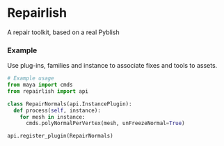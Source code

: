 # Repairlish

A repair toolkit, based on a real Pyblish

### Example

Use plug-ins, families and instance to associate fixes and tools to assets.

```python
# Example usage
from maya import cmds
from repairlish import api

class RepairNormals(api.InstancePlugin):
  def process(self, instance):
    for mesh in instance:
      cmds.polyNormalPerVertex(mesh, unFreezeNormal=True)

api.register_plugin(RepairNormals)
```
